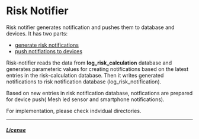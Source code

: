 # Risk Notifier

Risk notifier generates notification and pushes them to database and devices.
It has two parts:

- [generate risk notifications](/create-notification/README.md) 
- [push notifiations to devices](/push-notification/readme.md)

Risk-notifier reads the data from **log_risk_calculation** database and generates parameteric values for creating notifications based on the latest entries in the risk-calculation database. Then it writes generated notifications to risk notification database (log_risk_notification).

Based on new entries in risk notification database, notfications are prepared for device push( Mesh led sensor and smartphone notifications).

For implementation, please check indvidual directories.

-----

##### [License](./LICENSE.txt)
